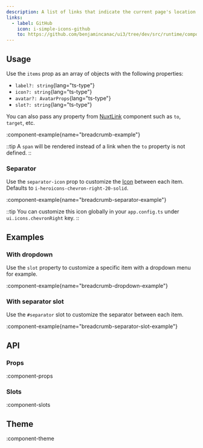 ```yaml
---
description: A list of links that indicate the current page's location within a navigational hierarchy.
links:
  - label: GitHub
    icon: i-simple-icons-github
    to: https://github.com/benjamincanac/ui3/tree/dev/src/runtime/components/Breadcrumb.vue
---
```


## Usage

Use the `items` prop as an array of objects with the following properties:

- `label?: string`{lang="ts-type"}
- `icon?: string`{lang="ts-type"}
- `avatar?: AvatarProps`{lang="ts-type"}
- `slot?: string`{lang="ts-type"}

You can also pass any property from [NuxtLink](https://nuxt.com/docs/api/components/nuxt-link#props) component such as `to`, `target`, etc.

:component-example{name="breadcrumb-example"}

::tip
A `span` will be rendered instead of a link when the `to` property is not defined.
::

### Separator

Use the `separator-icon` prop to customize the [Icon](/components/icon) between each item. Defaults to `i-heroicons-chevron-right-20-solid`.

:component-example{name="breadcrumb-separator-example"}

::tip
You can customize this icon globally in your `app.config.ts` under `ui.icons.chevronRight` key.
::

## Examples

### With dropdown

Use the `slot` property to customize a specific item with a dropdown menu for example.

:component-example{name="breadcrumb-dropdown-example"}

### With separator slot

Use the `#separator` slot to customize the separator between each item.

:component-example{name="breadcrumb-separator-slot-example"}

## API

### Props

:component-props

### Slots

:component-slots

## Theme

:component-theme
